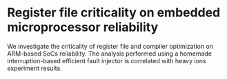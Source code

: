 # Register file criticality on embedded microprocessor reliability
 We investigate the criticality of register file and compiler optimization on ARM-based SoCs reliability. The analysis performed using a homemade interruption-based efficient fault injector is correlated with heavy ions experiment results.
